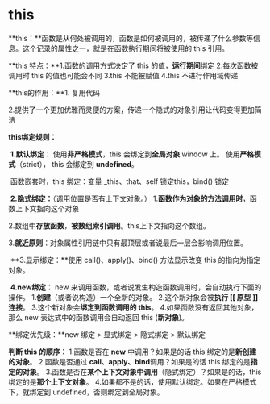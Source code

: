 # this

**this：**函数是从何处被调用的，函数是如何被调用的，被传递了什么参数等信息。这个记录的属性之一，就是在函数执行期间将被使用的 this 引用。

**this 特点：**1.函数的调用方式决定了 this 的值，**运行期间**绑定
                    2.每次函数被调用时 this 的值也可能会不同
                    3.this 不能被赋值
                    4.this 不进行作用域传递

**this的作用：**1. 复用代码

​                       2.提供了一个更加优雅而灵便的方案，传递一个隐式的对象引用让代码变得更加简洁

**this绑定规则：**

​       **1.默认绑定：** 使用**非严格模式**，this 会绑定到**全局对象** window 上。
​                             使用**严格模式**（strict）， this 会绑定到 **undefined**。

​                               函数嵌套时，this 绑定：变量 _this、that、self  锁定this，bind() 锁定   

​        **2.隐式绑定：**（调用位置是否有上下文对象。）
​                               1.**函数作为对象的方法调用时**，函数上下文指向这个对象

​                               2.数组中**存放函数**，**被数组索引调用**。this上下文指向这个数组。

​                               3.**就近原则**：对象属性引用链中只有最顶层或者说最后一层会影响调用位置。

​        **3.显示绑定：**使用 call()、apply()、bind() 方法显示改变 this 的指向为指定对象。

​        **4.new绑定：** new 来调用函数，或者说发生构造函数调用时，会自动执行下面的操作。
​                               1.**创建**（或者说构造）一个全新的对象。
​                               2.这个新对象会被**执行 [[ 原型 ]] 连接**。
​                               3.这个新对象会**绑定到函数调用的 this**。
​                               4.如果函数没有返回其他对象，那么 new 表达式中的函数调用会自动返回 this (**新对象**)。

**绑定优先级：**new 绑定 > 显式绑定 > 隐式绑定 > 默认绑定

**判断 this 的顺序：** 1.函数是否在 **new** 中调用？如果是的话 this 绑定的是**新创建的对象**。
                                  2.函数是否通过 **call、apply、bind**调用？如果是的话 this 绑定的是**指定的对象**。
                                  3.函数是否在**某个上下文对象中调用**（隐式绑定）？如果是的话，this 绑定的是**那个上下文对象**。
                                  4.如果都不是的话，使用默认绑定。如果在严格模式下，就绑定到 undefined，否则绑定到全局对象。